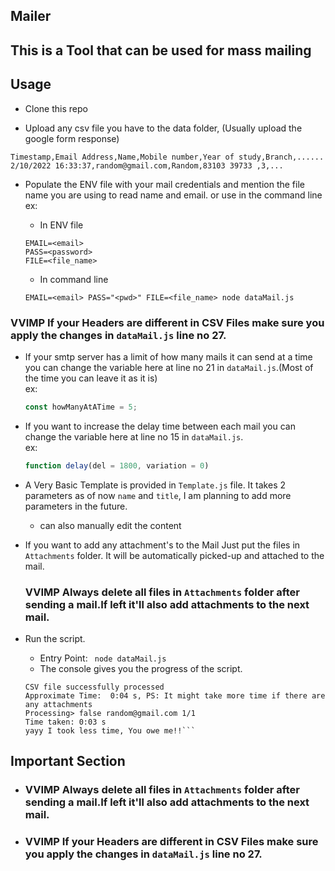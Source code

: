 ## Mailer

## This is a Tool that can be used for mass mailing

## Usage

- Clone this repo

- Upload any csv file you have to the data folder, (Usually upload the google form response)

```csv
Timestamp,Email Address,Name,Mobile number,Year of study,Branch,......
2/10/2022 16:33:37,random@gmail.com,Random,83103 39733 ,3,...
```

- Populate the ENV file with your mail credentials and mention the file name you are using to read name and email. or use in the command line <br/>
  ex:

  - In ENV file

  ```
  EMAIL=<email>
  PASS=<password>
  FILE=<file_name>

  ```

  - In command line

  ```
  EMAIL=<email> PASS="<pwd>" FILE=<file_name> node dataMail.js
  ```

### VVIMP If your Headers are different in CSV Files make sure you apply the changes in `dataMail.js` line no 27.<br/>

- If your smtp server has a limit of how many mails it can send at a time you can change the variable here at line no 21 in `dataMail.js`.(Most of the time you can leave it as it is)<br/>
  ex:

  ```js
  const howManyAtATime = 5;
  ```

- If you want to increase the delay time between each mail you can change the variable here at line no 15 in `dataMail.js`.<br/>
  ex:

  ```js
  function delay(del = 1800, variation = 0)
  ```

- A Very Basic Template is provided in `Template.js` file.
  It takes 2 parameters as of now `name` and `title`,
  I am planning to add more parameters in the future.

  - can also manually edit the content

- If you want to add any attachment's to the Mail
  Just put the files in `Attachments` folder.
  It will be automatically picked-up and attached to the mail.

  ### VVIMP Always delete all files in `Attachments` folder after sending a mail.If left it'll also add attachments to the next mail.

- Run the script.
  - Entry Point:
    ` node dataMail.js`
  - The console gives you the progress of the script.
  ````
  CSV file successfully processed
  Approximate Time:  0:04 s, PS: It might take more time if there are any attachments
  Processing> false random@gmail.com 1/1
  Time taken: 0:03 s
  yayy I took less time, You owe me!!```
  ````

## Important Section

- ### VVIMP Always delete all files in `Attachments` folder after sending a mail.If left it'll also add attachments to the next mail.

- ### VVIMP If your Headers are different in CSV Files make sure you apply the changes in `dataMail.js` line no 27.
